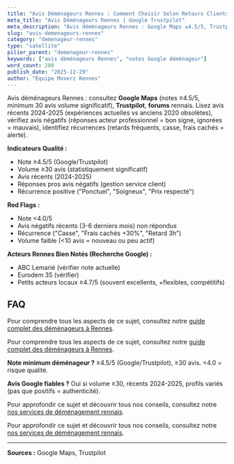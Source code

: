 ```yaml
---
title: "Avis Déménageurs Rennes : Comment Choisir Selon Retours Clients"
meta_title: "Avis Déménageurs Rennes | Google Trustpilot"
meta_description: "Avis déménageurs Rennes : Google Maps ≥4.5/5, Trustpilot, 30+ avis minimum. Vérifiez récents (2024-2025), lisez négatifs (réponses acteur). ABC, Eurodem notés."
slug: "avis-demenageurs-rennes"
category: "demenageur-rennes"
type: "satellite"
pilier_parent: "demenageur-rennes"
keywords: ["avis déménageurs Rennes", "notes Google déménageur"]
word_count: 280
publish_date: "2025-12-29"
author: "Équipe Moverz Rennes"
---
```


Avis déménageurs Rennes : consultez **Google Maps** (notes ≥4.5/5, minimum 30 avis volume significatif), **Trustpilot**, **forums** rennais. Lisez avis récents 2024-2025 (expériences actuelles vs anciens 2020 obsolètes), vérifiez avis négatifs (réponses acteur professionnel = bon signe, ignorées = mauvais), identifiez récurrences (retards fréquents, casse, frais cachés = alerte).

**Indicateurs Qualité :**
- Note ≥4.5/5 (Google/Trustpilot)
- Volume ≥30 avis (statistiquement significatif)
- Avis récents (2024-2025)
- Réponses pros avis négatifs (gestion service client)
- Récurrence positive ("Ponctuel", "Soigneux", "Prix respecté")

**Red Flags :**
- Note <4.0/5
- Avis négatifs récents (3-6 derniers mois) non répondus
- Récurrence ("Casse", "Frais cachés +30%", "Retard 3h")
- Volume faible (<10 avis = nouveau ou peu actif)

**Acteurs Rennes Bien Notés (Recherche Google) :**
- ABC Lemarié (vérifier note actuelle)
- Eurodem 35 (vérifier)
- Petits acteurs locaux ≥4.7/5 (souvent excellents, +flexibles, compétitifs)

## FAQ

Pour comprendre tous les aspects de ce sujet, consultez notre [guide complet des déménageurs à Rennes](/blog/demenagement-rennes/demenageur-rennes).

Pour comprendre tous les aspects de ce sujet, consultez notre [guide complet des déménageurs à Rennes](/blog/demenagement-rennes/demenageur-rennes).

**Note minimum déménageur ?**
≥4.5/5 (Google/Trustpilot), ≥30 avis. <4.0 = risque qualité.

**Avis Google fiables ?**
Oui si volume ≥30, récents 2024-2025, profils variés (pas que positifs = authenticité).

Pour approfondir ce sujet et découvrir tous nos conseils, consultez notre [nos services de déménagement rennais](/blog/demenagement-rennes/demenageur-rennes).

Pour approfondir ce sujet et découvrir tous nos conseils, consultez notre [nos services de déménagement rennais](/blog/demenagement-rennes/demenageur-rennes).

---
**Sources :** Google Maps, Trustpilot

